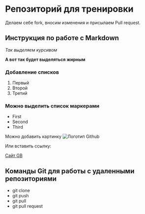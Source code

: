 # Репозиторий для тренировки

Делаем себе fork, вносим изменения и присылаем Pull request.

## Инструкция по работе с Markdown

*Так выделяем курсивом*

**А вот так будет выделяться жирным**

### Добавление списков
1. Первый
2. Второй
3. Третий

### Можно выделить список маркерами

* First
* Second
* Third

Можно добавить картинку
![Логотип Github](logo.png)

Или вставить ссылку:

[Сайт GB](https://gb.ru/)

## Команды Git для работы с удаленными репозиториями

* git clone
* git push
* git pull
* git pull request



